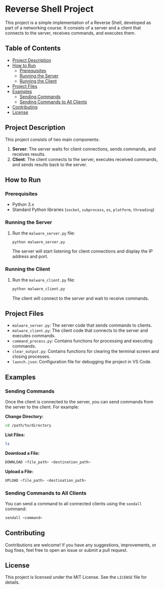 # Reverse Shell Project

This project is a simple implementation of a Reverse Shell, developed as part of a networking course. It consists of a server and a client that connects to the server, receives commands, and executes them.

## Table of Contents
- [Project Description](#project-description)
- [How to Run](#how-to-run)
  - [Prerequisites](#prerequisites)
  - [Running the Server](#running-the-server)
  - [Running the Client](#running-the-client)
- [Project Files](#project-files)
- [Examples](#examples)
  - [Sending Commands](#sending-commands)
  - [Sending Commands to All Clients](#sending-commands-to-all-clients)
- [Contributing](#contributing)
- [License](#license)

## Project Description
This project consists of two main components:

1. **Server**: The server waits for client connections, sends commands, and receives results.
2. **Client**: The client connects to the server, executes received commands, and sends results back to the server.

## How to Run

### Prerequisites
- Python 3.x
- Standard Python libraries (`socket`, `subprocess`, `os`, `platform`, `threading`)

### Running the Server
1. Run the `malware_server.py` file:
   ```bash
   python malware_server.py
   ```
   The server will start listening for client connections and display the IP address and port.

### Running the Client
1. Run the `malware_client.py` file:
   ```bash
   python malware_client.py
   ```
   The client will connect to the server and wait to receive commands.

## Project Files
- `malware_server.py`: The server code that sends commands to clients.
- `malware_client.py`: The client code that connects to the server and executes commands.
- `command_process.py`: Contains functions for processing and executing commands.
- `clear_output.py`: Contains functions for clearing the terminal screen and closing processes.
- `launch.json`: Configuration file for debugging the project in VS Code.

## Examples

### Sending Commands
Once the client is connected to the server, you can send commands from the server to the client. For example:

**Change Directory:**
```bash
cd /path/to/directory
```

**List Files:**
```bash
ls
```

**Download a File:**
```bash
DOWNLOAD <file_path> <destination_path>
```

**Upload a File:**
```bash
UPLOAD <file_path> <destination_path>
```

### Sending Commands to All Clients
You can send a command to all connected clients using the `sendall` command:
```bash
sendall <command>
```

## Contributing
Contributions are welcome! If you have any suggestions, improvements, or bug fixes, feel free to open an issue or submit a pull request.

## License
This project is licensed under the MIT License. See the `LICENSE` file for details.

